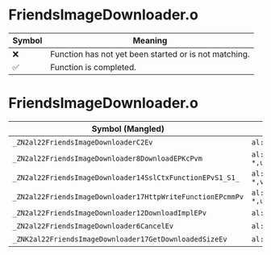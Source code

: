 # FriendsImageDownloader.o
| Symbol | Meaning 
| ------------- | ------------- 
| :x: | Function has not yet been started or is not matching. 
| :white_check_mark: | Function is completed. 


# FriendsImageDownloader.o
| Symbol (Mangled) | Symbol (Demangled) | Decompiled? |
| ------------- |  ------------- | ------------- |
| `_ZN2al22FriendsImageDownloaderC2Ev` | `al::FriendsImageDownloader::FriendsImageDownloader(void)` | :x: |
| `_ZN2al22FriendsImageDownloader8DownloadEPKcPvm` | `al::FriendsImageDownloader::Download(char const*,void *,unsigned long)` | :x: |
| `_ZN2al22FriendsImageDownloader14SslCtxFunctionEPvS1_S1_` | `al::FriendsImageDownloader::SslCtxFunction(void *,void *,void *)` | :x: |
| `_ZN2al22FriendsImageDownloader17HttpWriteFunctionEPcmmPv` | `al::FriendsImageDownloader::HttpWriteFunction(char *,unsigned long,unsigned long,void *)` | :x: |
| `_ZN2al22FriendsImageDownloader12DownloadImplEPv` | `al::FriendsImageDownloader::DownloadImpl(void *)` | :x: |
| `_ZN2al22FriendsImageDownloader6CancelEv` | `al::FriendsImageDownloader::Cancel(void)` | :x: |
| `_ZNK2al22FriendsImageDownloader17GetDownloadedSizeEv` | `al::FriendsImageDownloader::GetDownloadedSize(void)const` | :x: |
